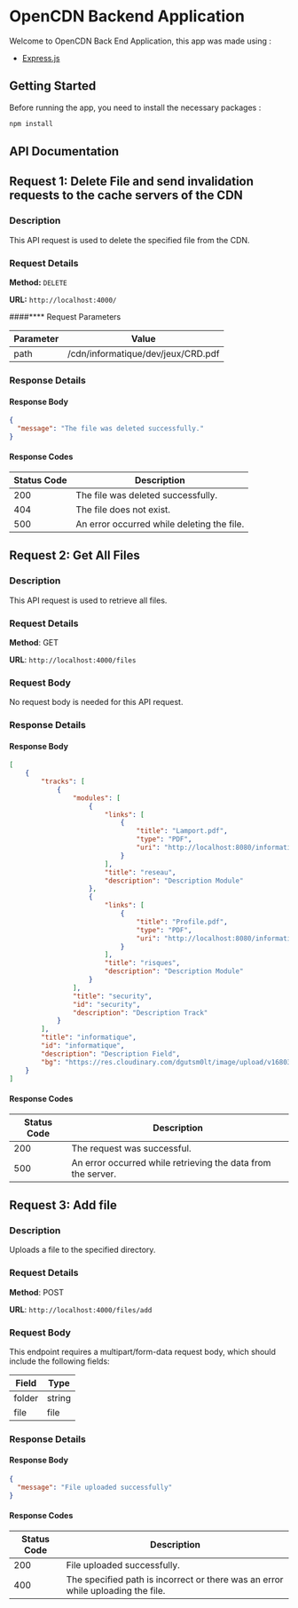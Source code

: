 # OpenCDN Backend Application

Welcome to OpenCDN Back End Application, this app was made using :

 - [Express.js](https://expressjs.com/)

## Getting Started

Before running the app, you need to install the necessary packages :

```bash
npm install
```
## API Documentation
## Request 1: Delete File and send invalidation requests to the cache servers of the CDN

### Description

This API request is used to delete the specified file from the CDN.

### Request Details

**Method:** `DELETE`

**URL:** `http://localhost:4000/`

####**** Request Parameters

| Parameter | Value |
|-----------|-------|
| path | /cdn/informatique/dev/jeux/CRD.pdf |

### Response Details

#### Response Body

```json
{
  "message": "The file was deleted successfully."
}
```

#### Response Codes

| Status Code | Description |
|-------------|-------------|
| 200         | The file was deleted successfully. |
| 404         | The file does not exist. |
| 500         | An error occurred while deleting the file. |

## Request 2: Get All Files

### Description

This API request is used to retrieve all files.

### Request Details

**Method**: GET

**URL**: `http://localhost:4000/files`

### Request Body

No request body is needed for this API request.

### Response Details

#### Response Body
```json
[
    {
        "tracks": [
            {
                "modules": [
                    {
                        "links": [
                            {
                                "title": "Lamport.pdf",
                                "type": "PDF",
                                "uri": "http://localhost:8080/informatique/security/reseau/Lamport.pdf"
                            }
                        ],
                        "title": "reseau",
                        "description": "Description Module"
                    },
                    {
                        "links": [
                            {
                                "title": "Profile.pdf",
                                "type": "PDF",
                                "uri": "http://localhost:8080/informatique/security/risques/Profile.pdf"
                            }
                        ],
                        "title": "risques",
                        "description": "Description Module"
                    }
                ],
                "title": "security",
                "id": "security",
                "description": "Description Track"
            }
        ],
        "title": "informatique",
        "id": "informatique",
        "description": "Description Field",
        "bg": "https://res.cloudinary.com/dgutsm0lt/image/upload/v1680300114/prjs/fields/informatique_gh3znz.jpg"
    }
]
```

#### Response Codes

| Status Code | Description |
|-------------|-------------|
| 200         | The request was successful. |
| 500         | An error occurred while retrieving the data from the server.


## Request 3: Add file

### Description

Uploads a file to the specified directory.
### Request Details

**Method**: POST

**URL**: `http://localhost:4000/files/add`

### Request Body

This endpoint requires a multipart/form-data request body, which should include the following fields:

 Field | Type | 
|-------------|-------------|
| folder         | string |
| file         | file
### Response Details

#### Response Body
```json
{
  "message": "File uploaded successfully"
}
```

#### Response Codes

| Status Code | Description |
|-------------|-------------|
| 200         | File uploaded successfully. |
| 400         | The specified path is incorrect or there was an error while uploading the file.
